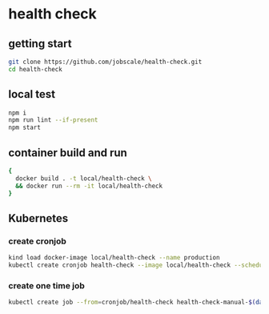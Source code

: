 # health check

## getting start
```bash
git clone https://github.com/jobscale/health-check.git
cd health-check
```

## local test
```bash
npm i
npm run lint --if-present
npm start
```

## container build and run
```bash
{
  docker build . -t local/health-check \
  && docker run --rm -it local/health-check
}
```

## Kubernetes

### create cronjob
```bash
kind load docker-image local/health-check --name production
kubectl create cronjob health-check --image local/health-check --schedule '0/7 * * * *'
```

### create one time job
```bash
kubectl create job --from=cronjob/health-check health-check-manual-$(date +'%Y%m%d-%H%M%S')
```
